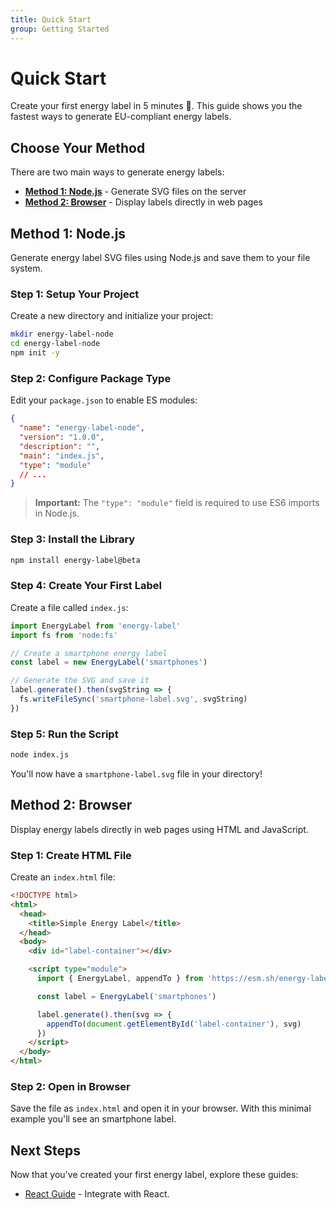 ```yaml
---
title: Quick Start
group: Getting Started
---
```


# Quick Start

Create your first energy label in 5 minutes 🚀. This guide shows you the fastest ways to generate EU-compliant energy labels.

## Choose Your Method

There are two main ways to generate energy labels:

- [**Method 1: Node.js**](#method-1-nodejs) - Generate SVG files on the server
- [**Method 2: Browser**](#method-2-browser) - Display labels directly in web pages

## Method 1: Node.js

Generate energy label SVG files using Node.js and save them to your file system.

### Step 1: Setup Your Project

Create a new directory and initialize your project:

```bash
mkdir energy-label-node
cd energy-label-node
npm init -y
```

### Step 2: Configure Package Type

Edit your `package.json` to enable ES modules:

```json
{
  "name": "energy-label-node",
  "version": "1.0.0",
  "description": "",
  "main": "index.js",
  "type": "module"
  // ...
}
```

> **Important:** The `"type": "module"` field is required to use ES6 imports in Node.js.

### Step 3: Install the Library

```bash
npm install energy-label@beta
```

### Step 4: Create Your First Label

Create a file called `index.js`:

```js
import EnergyLabel from 'energy-label'
import fs from 'node:fs'

// Create a smartphone energy label
const label = new EnergyLabel('smartphones')

// Generate the SVG and save it
label.generate().then(svgString => {
  fs.writeFileSync('smartphone-label.svg', svgString)
})
```

### Step 5: Run the Script

```bash
node index.js
```

You'll now have a `smartphone-label.svg` file in your directory!

## Method 2: Browser

Display energy labels directly in web pages using HTML and JavaScript.

### Step 1: Create HTML File

Create an `index.html` file:

```html
<!DOCTYPE html>
<html>
  <head>
    <title>Simple Energy Label</title>
  </head>
  <body>
    <div id="label-container"></div>

    <script type="module">
      import { EnergyLabel, appendTo } from 'https://esm.sh/energy-label@beta'

      const label = EnergyLabel('smartphones')

      label.generate().then(svg => {
        appendTo(document.getElementById('label-container'), svg)
      })
    </script>
  </body>
</html>
```

### Step 2: Open in Browser

Save the file as `index.html` and open it in your browser. With this minimal example you'll see an smartphone label.

## Next Steps

Now that you've created your first energy label, explore these guides:

- [React Guide](../guides/react.md) - Integrate with React.
